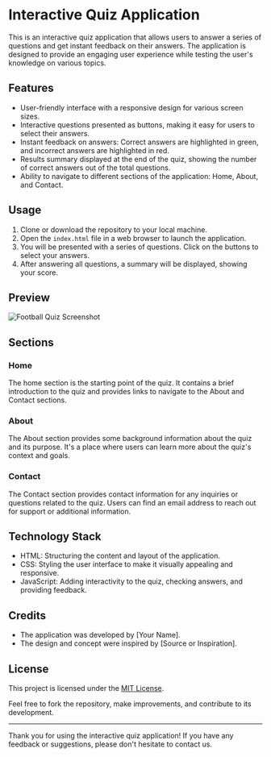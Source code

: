 # Interactive Quiz Application

This is an interactive quiz application that allows users to answer a series of questions and get instant feedback on their answers. The application is designed to provide an engaging user experience while testing the user's knowledge on various topics.

## Features

- User-friendly interface with a responsive design for various screen sizes.
- Interactive questions presented as buttons, making it easy for users to select their answers.
- Instant feedback on answers: Correct answers are highlighted in green, and incorrect answers are highlighted in red.
- Results summary displayed at the end of the quiz, showing the number of correct answers out of the total questions.
- Ability to navigate to different sections of the application: Home, About, and Contact.

## Usage

1. Clone or download the repository to your local machine.
2. Open the `index.html` file in a web browser to launch the application.
3. You will be presented with a series of questions. Click on the buttons to select your answers.
4. After answering all questions, a summary will be displayed, showing your score.

## Preview

![Football Quiz Screenshot](screenshot.png)

## Sections

### Home

The home section is the starting point of the quiz. It contains a brief introduction to the quiz and provides links to navigate to the About and Contact sections.

### About

The About section provides some background information about the quiz and its purpose. It's a place where users can learn more about the quiz's context and goals.

### Contact

The Contact section provides contact information for any inquiries or questions related to the quiz. Users can find an email address to reach out for support or additional information.

## Technology Stack

- HTML: Structuring the content and layout of the application.
- CSS: Styling the user interface to make it visually appealing and responsive.
- JavaScript: Adding interactivity to the quiz, checking answers, and providing feedback.

## Credits

- The application was developed by [Your Name].
- The design and concept were inspired by [Source or Inspiration].

## License

This project is licensed under the [MIT License](LICENSE).

Feel free to fork the repository, make improvements, and contribute to its development.

---

Thank you for using the interactive quiz application! If you have any feedback or suggestions, please don't hesitate to contact us.
